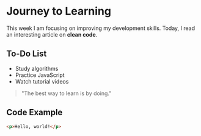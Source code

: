 # Journey to Learning

This week I am focusing on improving my development skills. Today, I read an interesting article on **clean code**.

## To-Do List

- Study algorithms
- Practice JavaScript
- Watch tutorial videos

> "The best way to learn is by doing."

## Code Example

```html
<p>Hello, world!</p>
```